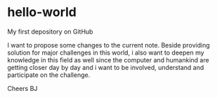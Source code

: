# hello-world
My first depository on GitHub

I want to propose some changes to the current note.
Beside providing solution for major challenges in this world, i also want to deepen my knowledge in this field as well since the computer and humankind are getting closer day by day and i want to be involved, understand and participate on the challenge. 

Cheers
BJ

